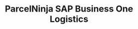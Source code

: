 ---
title: "ParcelNinja SAP Business One Logistics"
seoTitle: "ParcelNinja SAP Business One Automated Logistics"
seoDescription: "Integrate SAP Business One and ParcelNinja, and you'll be able to streamline your workflow, simplify the ordering process and save time - and money. Find out more about how a SAP Business One Shopify Integration can help your business."
type: "source-fulfillment"
source: "test"
fulfillment: "parcelninja"
tags: []
---